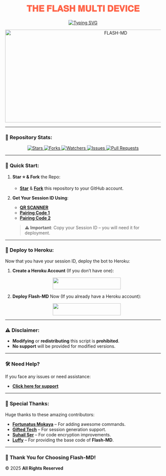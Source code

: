 <h1 align="center" style="color: #FF6347;">𝐓𝐇𝐄 𝐅𝐋𝐀𝐒𝐇 𝐌𝐔𝐋𝐓𝐈 𝐃𝐄𝐕𝐈𝐂𝐄</h1>

<p align="center">
  <a href="https://git.io/typing-svg">
    <img src="https://readme-typing-svg.demolab.com?font=Black+Ops+One&size=50&pause=1000&color=1BAFBAFF&center=true&width=910&height=100&lines=THANKS+FOR+CHOOSING+FLASH-MD;MULTI+DEVICE+WHATSAPP+BOT;CREATED+BY+FRANCE+KING;RELEASED+22.2.2024" alt="Typing SVG" />
  </a>
</p>

<p align="center">
  <img alt="FLASH-MD" width="700" height="300" src="https://files.catbox.moe/tvo4g6.jpg">
</p>

---

### 🌟 **Repository Stats**:
<p align="center">
  <a href="https://github.com/franceking1/Flash-Md/stargazers">
    <img src="https://img.shields.io/github/stars/franceking1/Flash-Md?style=for-the-badge&logo=github&color=ff9800" alt="Stars" />
  </a>
  <a href="https://github.com/franceking1/Flash-Md/network/members">
    <img src="https://img.shields.io/github/forks/franceking1/Flash-Md?style=for-the-badge&logo=github&color=4CAF50" alt="Forks" />
  </a>
  <a href="https://github.com/franceking1/Flash-Md/watchers">
    <img src="https://img.shields.io/github/watchers/franceking1/Flash-Md?style=for-the-badge&logo=github&color=2196F3" alt="Watchers" />
  </a>
  <a href="https://github.com/franceking1/Flash-Md/issues">
    <img src="https://img.shields.io/github/issues/franceking1/Flash-Md?style=for-the-badge&logo=github&color=e91e63" alt="Issues" />
  </a>
  <a href="https://github.com/franceking1/Flash-Md/pulls">
    <img src="https://img.shields.io/github/issues-pr/franceking1/Flash-Md?style=for-the-badge&logo=github&color=673AB7" alt="Pull Requests" />
  </a>
</p>

---

### 🚀 **Quick Start:**

1. **Star ⭐ & Fork** the Repo:
   - **[Star](https://github.com/franceking1/Flash-Md)** & **[Fork](https://github.com/franceking1/Flash-Md/fork)** this repository to your GitHub account.

2. **Get Your Session ID Using**:
   - **[QR SCANNER](https://the-flash-scanner.onrender.com)**
   - **[Pairing Code 1](https://king-france.vercel.app/)**
   - **[Pairing Code 2](https://the-flash-md-sessions.onrender.com/pair)**

   > **⚠️ Important**: Copy your Session ID – you will need it for deployment.

---

### 🚀 **Deploy to Heroku:**

Now that you have your session ID, deploy the bot to Heroku:

1. **Create a Heroku Account** (If you don’t have one):  
   <p align="center">
     <a href="https://signup.heroku.com">
       <img src="https://img.shields.io/badge/Create%20Account%20Now-blue?style=for-the-badge&logo=heroku" width="220" height="38.45"/>
     </a>
   </p>

2. **Deploy Flash-MD** Now (If you already have a Heroku account):  
   <p align="center">
     <a href="https://france-king.vercel.app">
       <img src="https://img.shields.io/badge/DEPLOY%20NOW-blue?style=for-the-badge&logo=heroku" width="220" height="38.45"/>
     </a>
   </p>

---

### ⚠️ **Disclaimer:**

- **Modifying** or **redistributing** this script is **prohibited**.
- **No support** will be provided for modified versions.

---

### 🛠 **Need Help?**

If you face any issues or need assistance:
- **[Click here for support](https://messages-snowy.vercel.app)**

---

### 🙏 **Special Thanks:**

Huge thanks to these amazing contributors:

- [**Fortunatus Mokaya**](https://github.com/Fortunatusmokaya) – For adding awesome commands.
- [**Gifted Tech**](https://github.com/mouricedevs) – For session generation support.
- [**Suhail Ser**](https://github.com/SuhailTechInfo) – For code encryption improvements.
- [**Luffy**](https://github.com/Luffy2ndAccount) – For providing the base code of **Flash-MD**.

---

### 🎉 **Thank You for Choosing Flash-MD!**
 © 2025 **All Rights Reserved**
